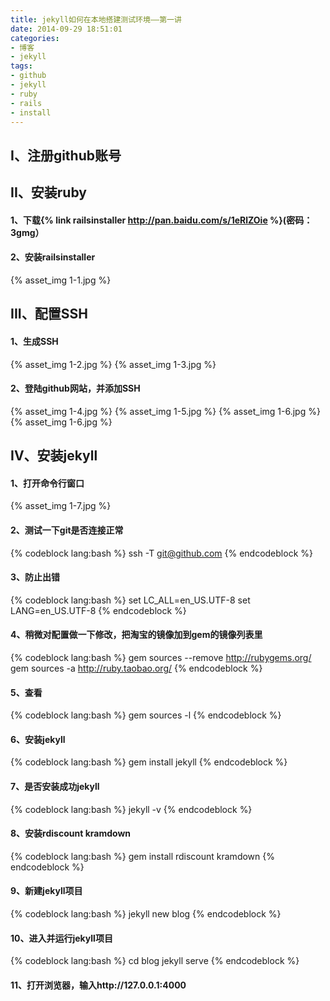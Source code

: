 ```yaml
---
title: jekyll如何在本地搭建测试环境——第一讲
date: 2014-09-29 18:51:01
categories: 
- 博客
- jekyll
tags:
- github
- jekyll
- ruby
- rails
- install
---
```

## I、注册github账号
## II、安装ruby
#### 1、下载{% link railsinstaller http://pan.baidu.com/s/1eRlZOie %}(密码：3gmg）
#### 2、安装railsinstaller
{% asset_img 1-1.jpg %}
<!-- more -->
## III、配置SSH
#### 1、生成SSH
{% asset_img 1-2.jpg %}
{% asset_img 1-3.jpg %}
#### 2、登陆github网站，并添加SSH
{% asset_img 1-4.jpg %}
{% asset_img 1-5.jpg %}
{% asset_img 1-6.jpg %}
{% asset_img 1-6.jpg %}
## IV、安装jekyll
#### 1、打开命令行窗口
{% asset_img 1-7.jpg %}
#### 2、测试一下git是否连接正常
{% codeblock lang:bash %}
ssh -T git@github.com
{% endcodeblock %}
#### 3、防止出错
{% codeblock lang:bash %}
set LC_ALL=en_US.UTF-8
set LANG=en_US.UTF-8
{% endcodeblock %}
#### 4、稍微对配置做一下修改，把淘宝的镜像加到gem的镜像列表里
{% codeblock lang:bash %}
gem sources --remove http://rubygems.org/
gem sources -a http://ruby.taobao.org/
{% endcodeblock %}
#### 5、查看
{% codeblock lang:bash %}
gem sources -l
{% endcodeblock %}
#### 6、安装jekyll
{% codeblock lang:bash %}
gem install jekyll
{% endcodeblock %}
#### 7、是否安装成功jekyll
{% codeblock lang:bash %}
jekyll -v
{% endcodeblock %}
#### 8、安装rdiscount kramdown
{% codeblock lang:bash %}
gem install rdiscount kramdown
{% endcodeblock %}
#### 9、新建jekyll项目
{% codeblock lang:bash %}
jekyll new blog
{% endcodeblock %}
#### 10、进入并运行jekyll项目
{% codeblock lang:bash %}
cd blog
jekyll serve
{% endcodeblock %}
#### 11、打开浏览器，输入http://127.0.0.1:4000

